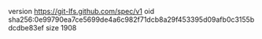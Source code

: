 version https://git-lfs.github.com/spec/v1
oid sha256:0e99790ea7ce5699de4a6c982f71dcb8a29f453395d09afb0c3155bdcdbe83ef
size 1908
